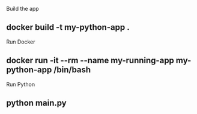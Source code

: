 Build the app
## docker build -t my-python-app .

Run Docker
## docker run -it --rm --name my-running-app my-python-app /bin/bash

Run Python
## python main.py
